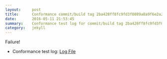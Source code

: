 ```yaml
---
layout:     post
title:      Conformance commit/build tag 2ba428ff8fc9fd3f0889a8a9f6e2a2e08a7d295a
date:       2016-05-11 21:53:45
summary:    Conformance test log for commit/build tag 2ba428ff8fc9fd3f0889a8a9f6e2a2e08a7d295a.
category:   jekyll
---
```


Failure!

- Conformance test log: [Log File](http://s3-us-west-2.amazonaws.com/kraken-e2e-logs/conformance/kraken_2ba428ff8fc9fd3f0889a8a9f6e2a2e08a7d295a.log)
